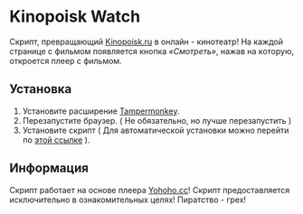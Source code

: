 # Kinopoisk Watch
Скрипт, превращающий [Kinopoisk.ru](https://www.kinopoisk.ru/) в онлайн - кинотеатр! На каждой странице с фильмом появляется кнопка *«Смотреть»*, нажав на которую, откроется плеер с фильмом. 
 
## Установка
1. Установите расширение [Tampermonkey](https://www.tampermonkey.net/).
2. Перезапустите браузер. ( Не обязательно, но лучше перезапустить )
3. Установите скрипт ( Для автоматической установки можно перейти по [этой ссылке](https://github.com/Kirlovon/Kinopoisk-Watch/edit/master/kinopoisk-watch.user.js) ).

## Информация
Скрипт работает на основе плеера [Yohoho.cc](https://yohoho.cc/)! Скрипт предоставляется исключительно в ознакомительных целях! Пиратство - грех!
